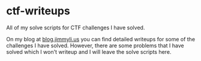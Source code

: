 # ctf-writeups
All of my solve scripts for CTF challenges I have solved.

On my blog at [blog.jimmyli.us](blog.jimmyli.us) you can find detailed writeups for some of the challenges I have solved. However, there are some problems that I have solved which I won't writeup and I will leave the solve scripts here.
